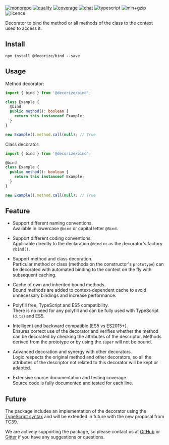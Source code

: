 [![monorepo](https://github.com/Yokize/decorize/workflows/Monorepo/badge.svg?branch=master)](https://github.com/Yokize/decorize/actions)
[![quality](https://badgen.net/codacy/grade/8f0566a3ddca4105aad6ee0585ff5379?icon=codacy&label=quality)](https://www.codacy.com/gh/Yokize/decorize?utm_source=github.com&utm_medium=referral&utm_content=Yokize/decorize&utm_campaign=Badge_Grade)
[![coverage](https://badgen.net/codacy/coverage/8f0566a3ddca4105aad6ee0585ff5379?icon=codacy)](https://www.codacy.com/gh/Yokize/decorize?utm_source=github.com&utm_medium=referral&utm_content=Yokize/decorize&utm_campaign=Badge_Coverage)
[![chat](https://badgen.net/badge/icon/chat?icon=gitter&label)](https://gitter.im/decorize/community)
![typescript](https://badgen.net/badge/icon/3.9.2?icon=typescript&label)
![min+gzip](https://badgen.net/bundlephobia/minzip/@decorize/bind?label=min%2Bgzip)
![licence](https://badgen.net/github/license/Yokize/decorize?label)

Decorator to bind the method or all methods of the class to the context used to access it.

## Install

```shell script
npm install @decorize/bind --save
```

## Usage

Method decorator:

```typescript
import { bind } from '@decorize/bind';

class Example {
  @bind
  public method(): boolean {
    return this instanceof Example;
  }
}

new Example().method.call(null); // True
```

Class decorator:

```typescript
import { bind } from '@decorize/bind';

@bind
class Example {
  public method(): boolean {
    return this instanceof Example;
  }
}

new Example().method.call(null); // True
```

## Feature

- Support different naming conventions.\
  Available in lowercase `@bind` or capital letter `@Bind`.

- Support different coding conventions.\
  Applicable directly to the declaration `@bind` or as the decorator's factory `@bind()`.

- Support method and class decoration.\
  Particular method or class (methods on the constructor's `prototype`) can be decorated with automated binding to the context on the fly with subsequent caching.

- Cache of own and inherited bound methods.\
  Bound methods are added to context-dependent cache to avoid unnecessary bindings and increase performance.

- Polyfill free, TypeScript and ES5 compatibility.\
  There is no need for any polyfill and can be fully used with TypeScript (`d.ts`) and ES5.

- Intelligent and backward compatible (ES5 vs ES2015+).\
  Ensures correct use of the decorator and verifies whether the method can be decorated by checking the attributes of the descriptor. Methods derived from the prototype or by using the `super` will not be bound.

- Advanced decoration and synergy with other decorators.\
  Logic respects the original method and other decorators, so all the attributes of the descriptor not related to this decorator will be kept or adapted.

- Extensive source documentation and testing coverage.\
  Source code is fully documented and tested for each line.

## Future

The package includes an implementation of the decorator using the [TypeScript syntax](https://www.typescriptlang.org/docs/handbook/decorators.html) and will be extended in future with the new proposal from [TC39](https://github.com/tc39/proposal-decorators).

We are actively supporting the package, so please contact us at [GitHub](https://github.com/Yokize/decorize) or [Gitter](https://gitter.im/decorize/community) if you have any suggestions or questions.
